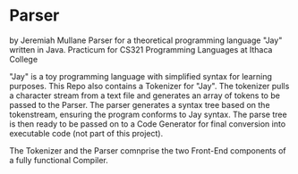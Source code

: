 # Parser
by Jeremiah Mullane
Parser for a theoretical programming language "Jay" written in Java. Practicum for CS321 Programming Languages at Ithaca College

"Jay" is a toy programming language with simplified syntax for learning purposes.
This Repo also contains a Tokenizer for "Jay".
The tokenizer pulls a character stream from a text file and generates an array of tokens to be passed to the Parser.
The parser generates a syntax tree based on the tokenstream, ensuring the program conforms to Jay syntax.
The parse tree is then ready to be passed on to a Code Generator for final conversion into executable code (not part of this project).

The Tokenizer and the Parser comnprise the two Front-End components of a fully functional Compiler.
